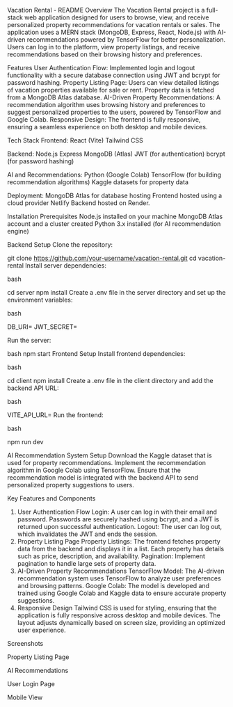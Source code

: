 Vacation Rental - README
Overview
The Vacation Rental project is a full-stack web application designed for users to browse, view, and receive personalized property recommendations for vacation rentals or sales. The application uses a MERN stack (MongoDB, Express, React, Node.js) with AI-driven recommendations powered by TensorFlow for better personalization. Users can log in to the platform, view property listings, and receive recommendations based on their browsing history and preferences.

Features
User Authentication Flow: Implemented login and logout functionality with a secure database connection using JWT and bcrypt for password hashing.
Property Listing Page: Users can view detailed listings of vacation properties available for sale or rent. Property data is fetched from a MongoDB Atlas database.
AI-Driven Property Recommendations: A recommendation algorithm uses browsing history and preferences to suggest personalized properties to the users, powered by TensorFlow and Google Colab.
Responsive Design: The frontend is fully responsive, ensuring a seamless experience on both desktop and mobile devices.

Tech Stack
Frontend:
React (Vite)
Tailwind CSS

Backend:
Node.js
Express
MongoDB (Atlas)
JWT (for authentication)
bcrypt (for password hashing)

AI and Recommendations:
Python (Google Colab)
TensorFlow (for building recommendation algorithms)
Kaggle datasets for property data

Deployment:
MongoDB Atlas for database hosting
Frontend hosted using a cloud provider Netlify
Backend hosted on Render.


Installation
Prerequisites
Node.js installed on your machine
MongoDB Atlas account and a cluster created
Python 3.x installed (for AI recommendation engine)


Backend Setup
Clone the repository:

git clone https://github.com/your-username/vacation-rental.git
cd vacation-rental
Install server dependencies:

bash

cd server
npm install
Create a .env file in the server directory and set up the environment variables:

bash

DB_URI=<your-mongodb-atlas-uri>
JWT_SECRET=<your-jwt-secret-key>


Run the server:

bash
npm start
Frontend Setup
Install frontend dependencies:

bash

cd client
npm install
Create a .env file in the client directory and add the backend API URL:

bash

VITE_API_URL=<your-backend-api-url>
Run the frontend:

bash

npm run dev


AI Recommendation System Setup
Download the Kaggle dataset that is used for property recommendations.
Implement the recommendation algorithm in Google Colab using TensorFlow.
Ensure that the recommendation model is integrated with the backend API to send personalized property suggestions to users.

Key Features and Components

1. User Authentication Flow
Login: A user can log in with their email and password. Passwords are securely hashed using bcrypt, and a JWT is returned upon successful authentication.
Logout: The user can log out, which invalidates the JWT and ends the session.
2. Property Listing Page
Property Listings: The frontend fetches property data from the backend and displays it in a list. Each property has details such as price, description, and availability.
Pagination: Implement pagination to handle large sets of property data.
3. AI-Driven Property Recommendations
TensorFlow Model: The AI-driven recommendation system uses TensorFlow to analyze user preferences and browsing patterns.
Google Colab: The model is developed and trained using Google Colab and Kaggle data to ensure accurate property suggestions.
4. Responsive Design
Tailwind CSS is used for styling, ensuring that the application is fully responsive across desktop and mobile devices.
The layout adjusts dynamically based on screen size, providing an optimized user experience.

Screenshots

Property Listing Page

AI Recommendations

User Login Page

Mobile View
